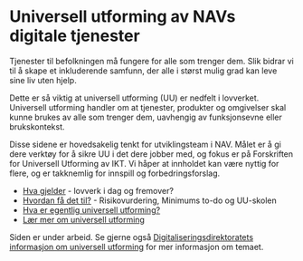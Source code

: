 # Universell utforming av NAVs digitale tjenester

<p class="typo-ingress">Tjenester til befolkningen må fungere for alle som trenger dem. Slik bidrar vi til å skape et inkluderende samfunn, der alle i størst mulig grad kan leve sine liv uten hjelp. 
  
Dette er så viktig at universell utforming (UU) er nedfelt i lovverket. Universell utforming handler om at tjenester, produkter og omgivelser skal kunne brukes av alle som trenger dem, uavhengig av funksjonsevne eller brukskontekst.</p>

Disse sidene er hovedsakelig tenkt for utviklingsteam i NAV. Målet er å gi dere verktøy for å sikre UU i det dere jobber med, og fokus er på Forskriften for Universell Utforming av IKT. Vi håper at innholdet kan være nyttig for flere, og er takknemlig for innspill og forbedringsforslag.

* [Hva gjelder](/hva-gjelder/) - lovverk i dag og fremover?
* [Hvordan få det til?](/hvordan-faa-det-til/) - Risikovurdering, Minimums to-do og UU-skolen
* [Hva er egentlig universell utforming?](/hva-er-uu/)
* [Lær mer om universell utforming](/lære-mer/)

<alertstripe type="advarsel">Siden er under arbeid. Se gjerne også [Digitaliseringsdirektoratets informasjon om universell utforming](https://uu.difi.no/kva-er-universell-utforming) for mer informasjon om temaet.</alertstripe>
